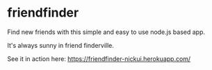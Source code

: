 # friendfinder
Find new friends with this simple and easy to use node.js based app.

It's always sunny in friend finderville.

See it in action here: https://friendfinder-nickui.herokuapp.com/
